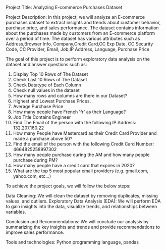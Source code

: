 Project Title: Analyzing E-commerce Purchases Dataset

Project Description:
In this project, we will analyze an E-commerce purchases dataset to extract insights and trends about customer behavior, purchase price, and sales performance. The dataset contains information about the purchases made by customers from an E-commerce platform over a period of time. The dataset has various attributes such as Address,Browser Info, Company,Credit Card,CC Exp Date, CC Security Code, CC Provider, Email, Job,IP Address, Language, Purchase Price

The goal of this project is to perform exploratory data analysis on the dataset and answer questions such as:
1. Display Top 10 Rows of The Dataset
2. Check Last 10 Rows of The Dataset
3. Check Datatype of Each Column
4. Check null values in the dataset
5. How many rows and columns are there in our Dataset? 
6. Highest and Lowest Purchase Prices.
7. Average Purchase Price
8. How many people have French 'fr' as their Language?
9. Job Title Contains Engineer
10. Find The Email of the person with the following IP Address: 132.207.160.22
11. How many People have Mastercard as their Credit Card Provider and made a purchase above 50?
12. Find the email of the person with the following Credit Card Number: 4664825258997302
13. How many people purchase during the AM and how many people purchase during PM?
14. How many people have a credit card that expires in 2020?
15. What are the top 5 most popular email providers (e.g. gmail.com, yahoo.com, etc...) 


To achieve the project goals, we will follow the below steps:

Data Cleaning: We will clean the dataset by removing duplicates, missing values, and outliers.
Exploratory Data Analysis (EDA): We will perform EDA to gain insights into the data, visualize trends, and relationships between variables.


Conclusion and Recommendations: We will conclude our analysis by summarizing the key insights and trends and provide recommendations to improve sales performance.

Tools and technologies: Python programming language, pandas


